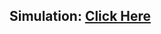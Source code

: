 ## Simulation: [Click Here](https://drive.google.com/drive/u/0/folders/13k0NxbPbHkjVJbTFjD_CLZFpl-YAOYGw)

